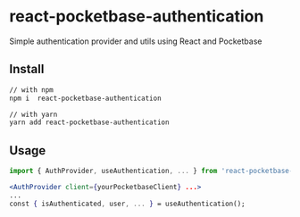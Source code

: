 # react-pocketbase-authentication

Simple authentication provider and utils using React and Pocketbase

## Install

```bash
// with npm
npm i  react-pocketbase-authentication

// with yarn
yarn add react-pocketbase-authentication
```

## Usage

```jsx
import { AuthProvider, useAuthentication, ... } from 'react-pocketbase-authentication';

<AuthProvider client={yourPocketbaseClient} ...>
...
const { isAuthenticated, user, ... } = useAuthentication();
```
